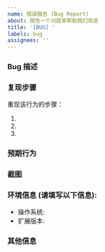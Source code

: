 ```yaml
---
name: 错误报告 (Bug Report)
about: 报告一个问题来帮助我们改进
title: '[BUG] '
labels: bug
assignees: ''
---
```


### Bug 描述

<!-- 请清晰简洁地描述一下这个 bug 是什么。 -->

### 复现步骤

重现该行为的步骤：

1.
2.
3.

### 预期行为

<!-- 清晰简洁地描述你期望发生的事情。 -->

### 截图

<!-- 如果适用，请添加截图以帮助解释你的问题。 -->

### 环境信息 (请填写以下信息):

- 操作系统: <!-- [例如 macOS, Windows] -->
- 扩展版本: <!-- [请查看扩展管理页面] -->

### 其他信息

<!-- 在此处添加有关该问题的任何其他上下文。 -->
